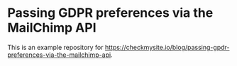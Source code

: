 # Passing GDPR preferences via the MailChimp API

This is an example repository for https://checkmysite.io/blog/passing-gpdr-preferences-via-the-mailchimp-api.